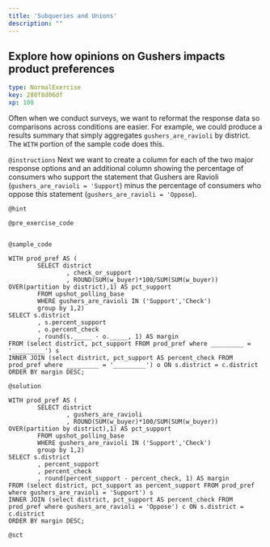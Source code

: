 ```yaml
---
title: 'Subqueries and Unions'
description: ""
---
```


## Explore how opinions on Gushers impacts product preferences

```yaml
type: NormalExercise
key: 280f8d06df
xp: 100
```

Often when we conduct surveys, we want to reformat the response data so comparisons across conditions are easier. For example, we could produce a results summary that simply aggregates `gushers_are_ravioli` by district. The `WITH` portion of the sample code does this. 

`@instructions`
Next we want to create a column for each of the two major response options and an additional column showing the percentage of consumers who support the statement that Gushers are Ravioli (`gushers_are_ravioli = 'Support`) minus the percentage of consumers who oppose this statement (`gushers_are_ravioli = 'Oppose`).

`@hint`


`@pre_exercise_code`
```{python}

```

`@sample_code`
```{python}
WITH prod_pref AS (
        SELECT district
                , check_or_support
                , ROUND(SUM(w_buyer)*100/SUM(SUM(w_buyer)) OVER(partition by district),1) AS pct_support
        FROM upshot_polling_base
        WHERE gushers_are_ravioli IN ('Support','Check')
        group by 1,2)
SELECT s.district
        , s.percent_support
        , o.percent_check
        , round(s._____ - o._____, 1) AS margin
FROM (select district, pct_support FROM prod_pref where _________ = '_________') s
INNER JOIN (select district, pct_support AS percent_check FROM prod_pref where _________ = '_________') o ON s.district = c.district
ORDER BY margin DESC;
```

`@solution`
```{python}
WITH prod_pref AS (
        SELECT district
                , gushers_are_ravioli
                , ROUND(SUM(w_buyer)*100/SUM(SUM(w_buyer)) OVER(partition by district),1) AS pct_support
        FROM upshot_polling_base
        WHERE gushers_are_ravioli IN ('Support','Check')
        group by 1,2)
SELECT s.district
        , percent_support
        , percent_check
        , round(percent_support - percent_check, 1) AS margin
FROM (select district, pct_support as percent_support FROM prod_pref where gushers_are_ravioli = 'Support') s
INNER JOIN (select district, pct_support AS percent_check FROM prod_pref where gushers_are_ravioli = 'Oppose') c ON s.district = c.district
ORDER BY margin DESC;
```

`@sct`
```{python}

```
